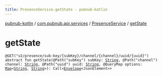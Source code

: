 ```yaml
---
title: PresenceService.getState - pubnub-kotlin
---
```


[pubnub-kotlin](../../index.html) / [com.pubnub.api.services](../index.html) / [PresenceService](index.html) / [getState](./get-state.html)

# getState

`@GET("v2/presence/sub-key/{subKey}/channel/{channel}/uuid/{uuid}") abstract fun getState(@Path("subKey") subKey: `[`String`](https://kotlinlang.org/api/latest/jvm/stdlib/kotlin/-string/index.html)`, @Path("channel") channel: `[`String`](https://kotlinlang.org/api/latest/jvm/stdlib/kotlin/-string/index.html)`, @Path("uuid") uuid: `[`String`](https://kotlinlang.org/api/latest/jvm/stdlib/kotlin/-string/index.html)`, @QueryMap options: `[`Map`](https://kotlinlang.org/api/latest/jvm/stdlib/kotlin.collections/-map/index.html)`<`[`String`](https://kotlinlang.org/api/latest/jvm/stdlib/kotlin/-string/index.html)`, `[`String`](https://kotlinlang.org/api/latest/jvm/stdlib/kotlin/-string/index.html)`>): Call<`[`Envelope`](../../com.pubnub.api.models.server/-envelope/index.html)`<JsonElement>>`